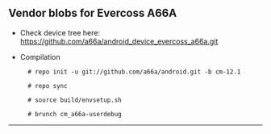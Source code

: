 Vendor blobs for Evercoss A66A
---------------

* Check device tree here:
https://github.com/a66a/android_device_evercoss_a66a.git

* Compilation

        # repo init -u git://github.com/a66a/android.git -b cm-12.1
        
        # repo sync
        
        # source build/envsetup.sh
        
        # brunch cm_a66a-userdebug

---------------